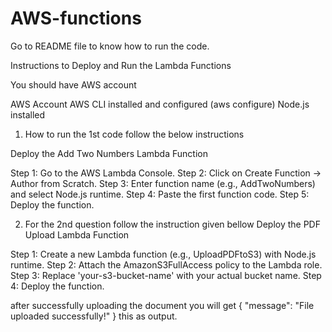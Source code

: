 # AWS-functions
Go to README file to know how to run the code.

Instructions to Deploy and Run the Lambda Functions

You should have AWS account 

AWS Account
AWS CLI installed and configured (aws configure)
Node.js installed

1. How to run the 1st code follow the below instructions

Deploy the Add Two Numbers Lambda Function

Step 1: Go to the AWS Lambda Console.
Step 2: Click on Create Function → Author from Scratch.
Step 3: Enter function name (e.g., AddTwoNumbers) and select Node.js runtime.
Step 4: Paste the first function code.
Step 5: Deploy the function.

2. For the 2nd question follow the instruction given bellow
Deploy the PDF Upload Lambda Function

Step 1: Create a new Lambda function (e.g., UploadPDFtoS3) with Node.js runtime.
Step 2: Attach the AmazonS3FullAccess policy to the Lambda role.
Step 3: Replace 'your-s3-bucket-name' with your actual bucket name.
Step 4: Deploy the function.

after successfully uploading the document you will get 
{
  "message": "File uploaded successfully!"
}
this as output.


